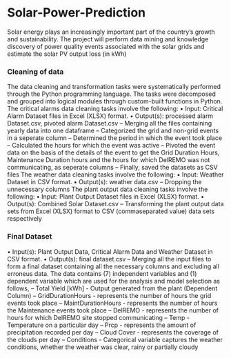 # Solar-Power-Prediction
Solar energy plays an increasingly important part of the country’s growth and sustainability. The project will perform data mining and knowledge discovery of power quality events associated with the solar grids and estimate the solar PV output loss (in kWh)

### Cleaning of data
The data cleaning and transformation tasks were systematically performed through the Python programming language. The tasks were decomposed and grouped into logical modules through custom-built functions in Python.
The critical alarms data cleaning tasks involve the following:
• Input: Critical Alarm Dataset files in Excel (XLSX) format.
• Output(s): processed alarm Dataset.csv, pivoted alarm Dataset.csv
– Merging all the files containing yearly data into one dataframe
– Categorized the grid and non-grid events in a seperate column
– Determined the period in which the event took place
– Calculated the hours for which the event was active
– Pivoted the event data on the basis of the details of the event to get the Grid Duration Hours, Maintenance Duration hours and the hours for which DelREMO was not communicating, as seperate columns
– Finally, saved the datasets as CSV files
The weather data cleaning tasks involve the following:
• Input: Weather Dataset in CSV format. • Output(s): weather data.csv
– Dropping the unnecessary columns
The plant output data cleaning tasks involve the following:
• Input: Plant Output Dataset files in Excel (XLSX) format. • Output(s): Combined Solar Dataset.csv
– Transforming the plant output data sets from Excel (XLSX) format to CSV
(commaseparated value) data sets respectively

### Final Dataset
• Input(s): Plant Output Data, Critical Alarm Data and Weather Dataset in CSV format.
• Output(s): final dataset.csv
– Merging all the input files to form a final dataset containing all the necessary
columns and excluding all erroneus data.
The data contains (7) independent variables and (1) dependent variable which are used for the analysis and model selection as follows,
– Total Yield [kWh] - Output generated from the plant (Dependent Column)
– GridDurationHours - represents the number of hours the grid events took place
– MaintDurationHours - represents the number of hours the Maintenance events took place
– DelREMO - represents the number of hours for which DelREMO site stopped communicating
– Temp - Temperature on a particular day
– Prcp - represents the amount of precipitation recorded per day
– Cloud Cover - represents the coverage of the clouds per day
– Conditions - Categorical variable captures the weather conditions, whether the weather was clear, rainy or partially cloudy
